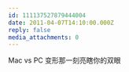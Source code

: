 ```yaml
---
id: 111137527879444004
date: 2011-04-07T14:10:00.000Z
reply: false
media_attachments: 0
---
```


Mac vs PC 变形那一刻亮瞎你的双眼 ​​​​

